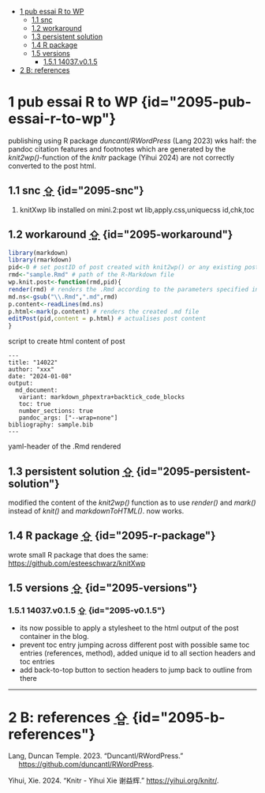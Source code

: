 <div id="2095-top-1">
<style>
.backtop a{
font-size:24px;
text-decoration:none;
}
</style>
</div>


-   [1 pub essai R to WP](#2095-pub-essai-r-to-wp)
    -   [1.1 snc](#2095-snc)
    -   [1.2 workaround](#2095-workaround)
    -   [1.3 persistent solution](#2095-persistent-solution)
    -   [1.4 R package](#2095-r-package)
    -   [1.5 versions](#2095-versions)
        -   [1.5.1 14037.v0.1.5](#2095-v0.1.5)
-   [2 B: references](#2095-b-references)

# 1 pub essai R to WP {id="2095-pub-essai-r-to-wp"}

publishing using R package *duncantl/RWordPress* (Lang 2023) wks half: the pandoc citation features and footnotes which are generated by the *knit2wp()*-function of the *knitr* package (Yihui 2024) are not correctly converted to the post html.

## 1.1 snc <a class="backtop" href="#2095-top-1">&#8682;</a> {id="2095-snc"}

1.  knitXwp lib installed on mini.2:post wt lib,apply.css,uniquecss id,chk,toc

## 1.2 workaround <a class="backtop" href="#2095-top-1">&#8682;</a> {id="2095-workaround"}

``` r
library(markdown)
library(rmarkdown)
pid<-0 # set postID of post created with knit2wp() or any existing post
rmd<-"sample.Rmd" # path of the R-Markdown file
wp.knit.post<-function(rmd,pid){
render(rmd) # renders the .Rmd according to the parameters specified in the YAML header of the .Rmd
md.ns<-gsub("\\.Rmd",".md",rmd)
p.content<-readLines(md.ns)
p.html<-mark(p.content) # renders the created .md file
editPost(pid,content = p.html) # actualises post content
}
```

script to create html content of post

    ---
    title: "14022"
    author: "xxx"
    date: "2024-01-08"
    output: 
      md_document:
       variant: markdown_phpextra+backtick_code_blocks
       toc: true
       number_sections: true
       pandoc_args: ["--wrap=none"]
    bibliography: sample.bib
    ---

yaml-header of the .Rmd rendered

## 1.3 persistent solution <a class="backtop" href="#2095-top-1">&#8682;</a> {id="2095-persistent-solution"}

modified the content of the *knit2wp()* function as to use *render()* and *mark()* instead of *knit()* and *markdownToHTML()*. now works.

## 1.4 R package <a class="backtop" href="#2095-top-1">&#8682;</a> {id="2095-r-package"}

wrote small R package that does the same: <https://github.com/esteeschwarz/knitXwp>

## 1.5 versions <a class="backtop" href="#2095-top-1">&#8682;</a> {id="2095-versions"}

### 1.5.1 14037.v0.1.5 <a class="backtop" href="#2095-top-1">&#8682;</a> {id="2095-v0.1.5"}

-   its now possible to apply a stylesheet to the html output of the post container in the blog.
-   prevent toc entry jumping across different post with possible same toc entries (references, method), added unique id to all section headers and toc entries
-   add back-to-top button to section headers to jump back to outline from there

------------------------------------------------------------------------

# 2 B: references <a class="backtop" href="#2095-top-1">&#8682;</a> {id="2095-b-references"}

<div id="refs" class="references csl-bib-body hanging-indent" markdown="1">

<div id="ref-lang_duncantlrwordpress_2023" class="csl-entry" markdown="1">

Lang, Duncan Temple. 2023. “Duncantl/RWordPress.” <https://github.com/duncantl/RWordPress>.

</div>

<div id="ref-yihui_knitr_2024" class="csl-entry" markdown="1">

Yihui, Xie. 2024. “Knitr - Yihui Xie 谢益辉.” <https://yihui.org/knitr/>.

</div>

</div>
